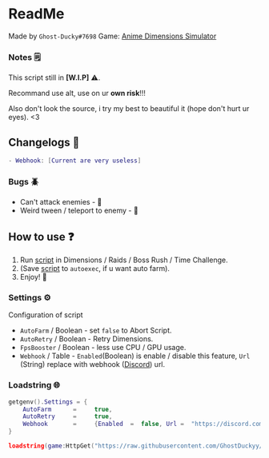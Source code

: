 # ReadMe
Made by `Ghost-Ducky#7698`
Game: [Anime Dimensions Simulator](https://roblox.com/games/6938803436/)
### Notes 🗒️
This script still in **[W.I.P]** ⚠️.

Recommand use alt, use on ur **own risk**!!!

Also don't look the source, i try my best to beautiful it (hope don't hurt ur eyes). <3
## Changelogs 🔧
```lua
- Webhook: [Current are very useless]
```
### Bugs 🪲
- Can't attack enemies - 🐛
- Weird tween / teleport to enemy - 🐛
## How to use ❓
1. Run [script](https://github.com/GhostDuckyy/GhostDuckyy/blob/main/Projects/Anime%20Dimensions%20Simulator/ReadMe.md#loadstring-) in Dimensions / Raids / Boss Rush / Time Challenge.
2. (Save [script](https://github.com/GhostDuckyy/GhostDuckyy/blob/main/Projects/Anime%20Dimensions%20Simulator/ReadMe.md#loadstring-) to `autoexec`, if u want auto farm).
3. Enjoy! 💖
### Settings ⚙️
Configuration of script
- `AutoFarm` / Boolean - set `false` to Abort Script.
- `AutoRetry` / Boolean - Retry Dimensions.
- `FpsBooster` / Boolean - less use CPU / GPU usage.
- `Webhook` / Table - `Enabled`(Boolean) is enable / disable this feature, `Url` (String) replace with webhook ([Discord](https://discord.com/)) url.
### Loadstring 🌐
```lua
getgenv().Settings = {
	AutoFarm  	  =  	true,
	AutoRetry  	  =  	true,
	Webhook       = 	{Enabled  =  false, Url =  "https://discord.com/api/webhooks/example/tokens"},
}

loadstring(game:HttpGet("https://raw.githubusercontent.com/GhostDuckyy/GhostDuckyy/main/Projects/Anime%20Dimensions%20Simulator/source.lua", true))("skull")
```
